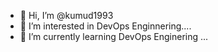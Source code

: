 - 👋 Hi, I’m @kumud1993
- 👀 I’m interested in DevOps Enginnering....
- 🌱 I’m currently learning DevOps Enginering ...

<!---
kumud1993/kumud1993 is a ✨ special ✨ repository because its `README.md` (this file) appears on your GitHub profile.
You can click the Preview link to take a look at your changes.
--->
